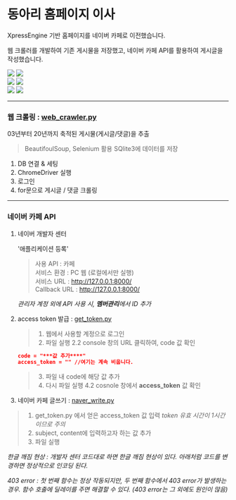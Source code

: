 # 동아리 홈페이지 이사

XpressEngine 기반 홈페이지를 네이버 카페로 이전했습니다.

웹 크롤러를 개발하여 기존 게시물을 저장했고, 네이버 카페 API를 활용하여 게시글을 작성했습니다.
<div>
<img src="https://img.shields.io/badge/BeautifulSoup-4.9.0-orange?style=flat-square" />
<img src="https://img.shields.io/badge/selenium-webdriver-orange?style=flat-square" />
</div>
<div>
<img src="https://img.shields.io/badge/SQlite-3.21.0-blue?style=flat-square" />
<img src="https://img.shields.io/badge/Django-3.1.4-blue?style=flat-square" />
</div>
<div>
<img src="https://img.shields.io/badge/NAVER-cafe-brightgreen?style=flat-square" />
<img src="https://img.shields.io/badge/NAVER-login-brightgreen?style=flat-square" />
</div>

- - -

### 웹 크롤링 : [web_crawler.py](https://github.com/HYUcoolguy/NAVER-cafe-API/blob/main/web_crawler.py)
03년부터 20년까지 축적된 게시물(게시글/댓글)을 추출
> BeautifoulSoup, Selenium 활용
> SQlite3에 데이터를 저장

1. DB 연결 & 세팅
2. ChromeDriver 실행
3. 로그인
4. for문으로 게시글 / 댓글 크롤링

- - -
### 네이버 카페 API

1. 네이버 개발자 센터

    '애플리케이션 등록'
    > 사용 API : 카페 <br>
    > 서비스 환경 : PC 웹 (로컬에서만 실행) <br>
    > 서비스 URL : http://127.0.0.1:8000/ <br>
    > Callback URL : http://127.0.0.1:8000/

    *관리자 계정 외에 API 사용 시, **멤버관리**에서 ID 추가*

2. access token 발급 : [get_token.py](https://github.com/HYUcoolguy/NAVER-cafe-API/blob/main/get_token.py) 

    > 1. 웹에서 사용할 계정으로 로그인
    > 2. 파일 실행
        2.2 console 창의 URL 클릭하여, code 값 확인

    ~~~json
    code = "***값 추가****"
    access_token = "" //여기는 계속 비웁니다.
    ~~~

    > 3. 파일 내 code에 해당 값 추가
    > 4. 다시 파일 실행
        4.2 cosnole 창에서 **access_token** 값 확인

3. 네이버 카페 글쓰기 : [naver_write.py](https://github.com/HYUcoolguy/FAFA/blob/main/Back-End/FAFA/models.py) 

> 1. get_token.py 에서 얻은 access_token 값 입력
*token 유효 시간이 1시간이므로 주의*
> 2. subject, content에 입력하고자 하는 값 추가
> 3. 파일 실행

*한글 깨짐 현상 : 개발자 센터 코드대로 하면 한글 깨짐 현상이 있다. 아래처럼 코드를 변경하면 정상적으로 인코딩 된다.*

*403 error : 첫 번째 함수는 정상 작동되지만, 두 번째 함수에서 403 error가 발생하는 경우. 함수 호출에 딜레이를 주면 해결할 수 있다. (403 error는 그 외에도 원인이 많음)*
